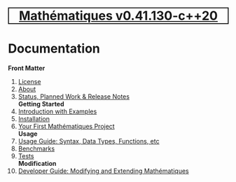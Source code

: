 [<h1 style='border: 2px solid; text-align: center'>Mathématiques v0.41.130-c++20</h1>](../README.md)

# Documentation

**Front Matter**<br>
1. [License](license/README.md)<br>
2. [About](about/README.md)<br>
3. [Status, Planned Work & Release Notes](status-release/README.md)<br>
**Getting Started**<br>
4. [Introduction with Examples](intro/README.md)<br>
5. [Installation](installation/README.md)<br>
6. [Your First Mathématiques Project](first-project/README.md)<br>
**Usage**<br>
7. [Usage Guide: Syntax, Data Types, Functions, etc](user-guide/README.md)<br>
8. [Benchmarks](benchmarks/README.md)<br>
9. [Tests](test/README.md)<br>
**Modification**<br>
10. [Developer Guide: Modifying and Extending Mathématiques](developer-guide/README.md)<br>
